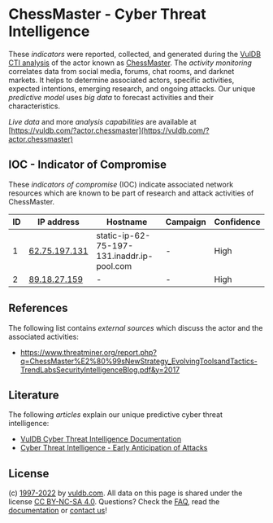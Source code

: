 # ChessMaster - Cyber Threat Intelligence

These _indicators_ were reported, collected, and generated during the [VulDB CTI analysis](https://vuldb.com/?kb.cti) of the actor known as [ChessMaster](https://vuldb.com/?actor.chessmaster). The _activity monitoring_ correlates data from social media, forums, chat rooms, and darknet markets. It helps to determine associated actors, specific activities, expected intentions, emerging research, and ongoing attacks. Our unique _predictive model_ uses _big data_ to forecast activities and their characteristics.

_Live data_ and more _analysis capabilities_ are available at [https://vuldb.com/?actor.chessmaster](https://vuldb.com/?actor.chessmaster)

## IOC - Indicator of Compromise

These _indicators of compromise_ (IOC) indicate associated network resources which are known to be part of research and attack activities of ChessMaster.

ID | IP address | Hostname | Campaign | Confidence
-- | ---------- | -------- | -------- | ----------
1 | [62.75.197.131](https://vuldb.com/?ip.62.75.197.131) | static-ip-62-75-197-131.inaddr.ip-pool.com | - | High
2 | [89.18.27.159](https://vuldb.com/?ip.89.18.27.159) | - | - | High

## References

The following list contains _external sources_ which discuss the actor and the associated activities:

* https://www.threatminer.org/report.php?q=ChessMaster%E2%80%99sNewStrategy_EvolvingToolsandTactics-TrendLabsSecurityIntelligenceBlog.pdf&y=2017

## Literature

The following _articles_ explain our unique predictive cyber threat intelligence:

* [VulDB Cyber Threat Intelligence Documentation](https://vuldb.com/?kb.cti)
* [Cyber Threat Intelligence - Early Anticipation of Attacks](https://www.scip.ch/en/?labs.20201022)

## License

(c) [1997-2022](https://vuldb.com/?kb.changelog) by [vuldb.com](https://vuldb.com/?kb.about). All data on this page is shared under the license [CC BY-NC-SA 4.0](https://creativecommons.org/licenses/by-nc-sa/4.0/). Questions? Check the [FAQ](https://vuldb.com/?kb.faq), read the [documentation](https://vuldb.com/?kb) or [contact us](https://vuldb.com/?contact)!
